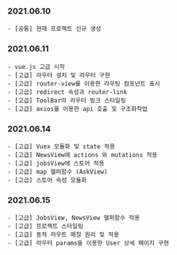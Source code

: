 ### 2021.06.10

```
- [공통] 현재 프로젝트 신규 생성

```

### 2021.06.11

```
- vue.js 고급 시작
- [고급] 라우터 설치 및 라우터 구현
- [고급] router-view를 이용한 라우팅 컴포넌트 표시
- [고급] redirect 속성과 router-link
- [고급] ToolBar의 라우터 링크 스타일링
- [고급] axios를 이용한 api 호출 및 구조화작업
```

### 2021.06.14

```
- [고급] Vuex 모듈화 및 state 적용
- [고급] NewsView에 actions 와 mutations 적용
- [고급] jobsView에 스토어 적용
- [고급] map 헬퍼함수 (AskView)
- [고급] 스토어 속성 모듈화

```

### 2021.06.15

```
- [고급] JobsView, NewsView 헬퍼함수 적용
- [고급] 프로젝트 스타일링
- [고급] 동적 라우트 매칭 원리 및 적용
- [고급] 라우터 params을 이용한 User 상세 페이지 구현
```
